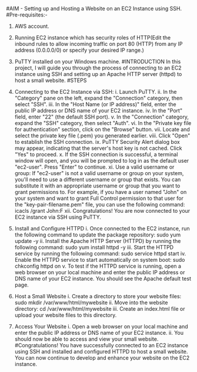 #AIM - Setting up and Hosting a Website on an EC2 Instance using SSH.
#Pre-requisites:-
1.	AWS account.
2.	Running EC2 instance which has security roles of HTTP(Edit the inbound rules to allow incoming traffic on port 80 (HTTP) from any IP address (0.0.0.0/0) or specify your desired IP range.)
3.	PuTTY installed on your Windows machine.
#INTRODUCTION 
In this project, I will guide you through the process of connecting to an EC2 instance using SSH and setting up an Apache HTTP server (httpd) to host a small website. 
#STEPS
1.	Connecting to the EC2 Instance via SSH:
i.	Launch PuTTY.
ii.	In the "Category" pane on the left, expand the "Connection" category, then select "SSH".
iii.	In the "Host Name (or IP address)" field, enter the public IP address or DNS name of your EC2 instance.
iv.	In the "Port" field, enter "22" (the default SSH port).
v.	In the "Connection" category, expand the "SSH" category, then select "Auth".
vi.	In the "Private key file for authentication" section, click on the "Browse" button.
vii.	Locate and select the private key file (.pem) you generated earlier.
viii.	Click "Open" to establish the SSH connection.
ix.	PuTTY Security Alert dialog box may appear, indicating that the server's host key is not cached. Click "Yes" to proceed.
x.	If the SSH connection is successful, a terminal window will open, and you will be prompted to log in as the default user "ec2-user". Press "Enter" to continue.
xi.	Use a valid username or group: If "ec2-user" is not a valid username or group on your system, you'll need to use a different username or group that exists. You can substitute it with an appropriate username or group that you want to grant permissions to. For example, if you have a user named "John" on your system and want to grant Full Control permission to that user for the "key-pair-filename.pem" file, you can use the following command:
icacls <file> /grant John:F
xii.	Congratulations! You are now connected to your EC2 instance via SSH using PuTTY.

2.	Install and Configure HTTPD
i.	Once connected to the EC2 instance, run the following command to update the package repository:
sudo yum update -y
ii.	Install the Apache HTTP Server (HTTPD) by running the following command:
sudo yum install httpd -y
iii.	Start the HTTPD service by running the following command:
sudo service httpd start
iv.	Enable the HTTPD service to start automatically on system boot:
sudo chkconfig httpd on
v.	To test if the HTTPD service is running, open a web browser on your local machine and enter the public IP address or DNS name of your EC2 instance. You should see the Apache default test page. 
3.	Host a Small Website
i.	Create a directory to store your website files:
sudo mkdir /var/www/html/mywebsite
ii.	Move into the website directory:
cd /var/www/html/mywebsite
iii.	Create an index.html file or upload your website files to this directory.
4.	Access Your Website
i.	Open a web browser on your local machine and enter the public IP address or DNS name of your EC2 instance.
ii.	You should now be able to access and view your small website.
#Congratulations! You have successfully connected to an EC2 instance using SSH and installed and configured HTTPD to host a small website. You can now continue to develop and enhance your website on the EC2 instance.




